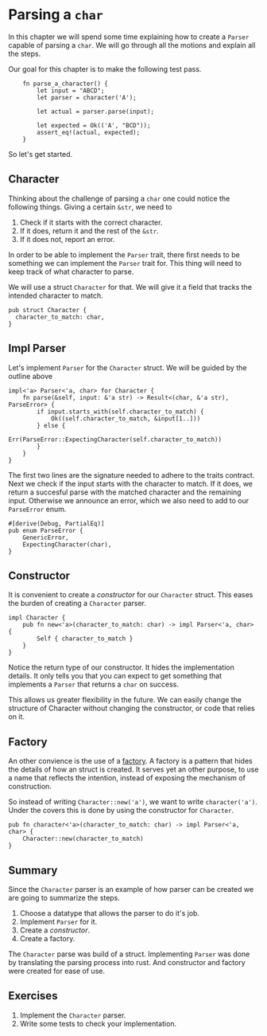 # Parsing a `char`
In this chapter we will spend some time explaining how to create a `Parser`
capable of parsing a `char`. We will go through all the motions and explain
all the steps.

Our goal for this chapter is to make the following test pass.

```
    fn parse_a_character() {
        let input = "ABCD";
        let parser = character('A');

        let actual = parser.parse(input);

        let expected = Ok(('A', "BCD"));
        assert_eq!(actual, expected);
    }
```

So let's get started.

## Character
Thinking about the challenge of parsing a `char` one could notice the following
things. Giving a certain `&str`, we need to

1. Check if it starts with the correct character.
2. If it does, return it and the rest of the `&str`.
3. If it does not, report an error.

In order to be able to implement the `Parser` trait, there first needs to be
something we can implement the `Parser` trait for. This thing will need to keep
track of what character to parse.

We will use a struct `Character` for that. We will give it a field that tracks
the intended character to match.

```
pub struct Character {
  character_to_match: char,
}
```

## Impl Parser
Let's implement `Parser` for the `Character` struct. We will be guided by the outline above

```
impl<'a> Parser<'a, char> for Character {
    fn parse(&self, input: &'a str) -> Result<(char, &'a str), ParseError> {
        if input.starts_with(self.character_to_match) {
            Ok((self.character_to_match, &input[1..]))
        } else {
            Err(ParseError::ExpectingCharacter(self.character_to_match))
        }
    }
}
```

The first two lines are the signature needed to adhere to the traits contract.
Next we check if the input starts with the character to match. If it does, we
return a succesful parse with the matched character and the remaining input.
Otherwise we announce an error, which we also need to add to our `ParseError`
enum.

```
#[derive(Debug, PartialEq)]
pub enum ParseError {
    GenericError,
    ExpectingCharacter(char),
}
```

## Constructor
It is convenient to create a _constructor_ for our `Character` struct. This eases the
burden of creating a `Character` parser.

```
impl Character {
    pub fn new<'a>(character_to_match: char) -> impl Parser<'a, char> {
        Self { character_to_match }
    }
}
```

Notice the return type of our constructor. It hides the implementation details.
It only tells you that you can expect to get something that implements a `Parser`
that returns a `char` on success.

This allows us greater flexibility in the future. We can easily change the structure
of Character without changing the constructor, or code that relies on it.

## Factory
An other convience is the use of a [factory][]. A factory is a pattern that hides the
details of how an struct is created. It serves yet an other purpose, to use a name that
reflects the intention, instead of exposing the mechanism of construction.

So instead of writing `Character::new('a')`, we want to write `character('a')`. Under
the covers this is done by using the constructor for `Character`.

```
pub fn character<'a>(character_to_match: char) -> impl Parser<'a, char> {
    Character::new(character_to_match)
}
```

## Summary
Since the `Character` parser is an example of how parser can be created we are going to
summarize the steps.

1. Choose a datatype that allows the parser to do it's job.
2. Implement `Parser` for it.
3. Create a _constructor_.
4. Create a factory.

The `Character` parse was build of a struct. Implementing `Parser` was done by translating
the parsing process into rust. And constructor and factory were created for ease of use.

## Exercises
1. Implement the `Character` parser.
2. Write some tests to check your implementation.

[factory]: https://en.wikipedia.org/wiki/Factory_method_pattern